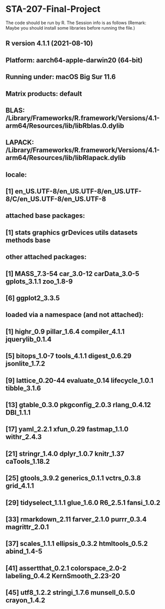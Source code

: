 # STA-207-Final-Project

The code should be run by R. The Session info is as follows (Remark: Maybe you should install some libraries before running the file.)

## R version 4.1.1 (2021-08-10)
## Platform: aarch64-apple-darwin20 (64-bit)
## Running under: macOS Big Sur 11.6
## 
## Matrix products: default
## BLAS:   /Library/Frameworks/R.framework/Versions/4.1-arm64/Resources/lib/libRblas.0.dylib
## LAPACK: /Library/Frameworks/R.framework/Versions/4.1-arm64/Resources/lib/libRlapack.dylib
## 
## locale:
## [1] en_US.UTF-8/en_US.UTF-8/en_US.UTF-8/C/en_US.UTF-8/en_US.UTF-8
## 
## attached base packages:
## [1] stats     graphics  grDevices utils     datasets  methods   base     
## 
## other attached packages:
## [1] MASS_7.3-54   car_3.0-12    carData_3.0-5 gplots_3.1.1  zoo_1.8-9    
## [6] ggplot2_3.3.5
## 
## loaded via a namespace (and not attached):
##  [1] highr_0.9          pillar_1.6.4       compiler_4.1.1     jquerylib_0.1.4   
##  [5] bitops_1.0-7       tools_4.1.1        digest_0.6.29      jsonlite_1.7.2    
##  [9] lattice_0.20-44    evaluate_0.14      lifecycle_1.0.1    tibble_3.1.6      
## [13] gtable_0.3.0       pkgconfig_2.0.3    rlang_0.4.12       DBI_1.1.1         
## [17] yaml_2.2.1         xfun_0.29          fastmap_1.1.0      withr_2.4.3       
## [21] stringr_1.4.0      dplyr_1.0.7        knitr_1.37         caTools_1.18.2    
## [25] gtools_3.9.2       generics_0.1.1     vctrs_0.3.8        grid_4.1.1        
## [29] tidyselect_1.1.1   glue_1.6.0         R6_2.5.1           fansi_1.0.2       
## [33] rmarkdown_2.11     farver_2.1.0       purrr_0.3.4        magrittr_2.0.1    
## [37] scales_1.1.1       ellipsis_0.3.2     htmltools_0.5.2    abind_1.4-5       
## [41] assertthat_0.2.1   colorspace_2.0-2   labeling_0.4.2     KernSmooth_2.23-20
## [45] utf8_1.2.2         stringi_1.7.6      munsell_0.5.0      crayon_1.4.2

